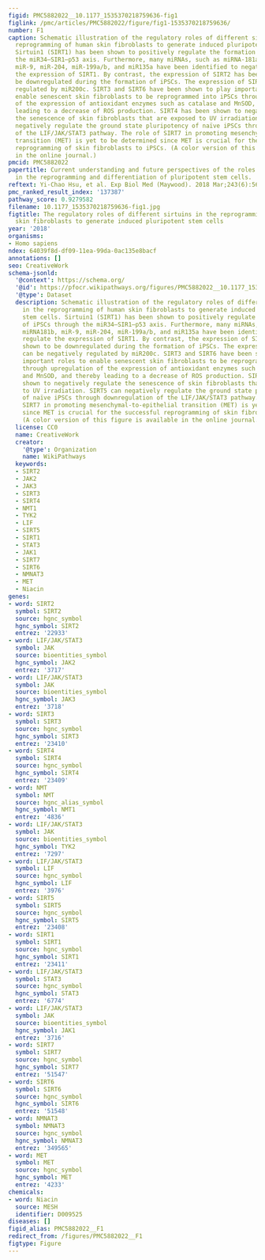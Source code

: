 ```yaml
---
figid: PMC5882022__10.1177_1535370218759636-fig1
figlink: /pmc/articles/PMC5882022/figure/fig1-1535370218759636/
number: F1
caption: Schematic illustration of the regulatory roles of different sirtuins in the
  reprogramming of human skin fibroblasts to generate induced pluripotent stem cells.
  Sirtuin1 (SIRT1) has been shown to positively regulate the formation of iPSCs through
  the miR34–SIR1–p53 axis. Furthermore, many miRNAs, such as miRNA-181a, miRNA181b,
  miR-9, miR-204, miR-199a/b, and miR135a have been identified to negatively regulate
  the expression of SIRT1. By contrast, the expression of SIRT2 has been shown to
  be downregulated during the formation of iPSCs. The expression of SIRT2 can be negatively
  regulated by miR200c. SIRT3 and SIRT6 have been shown to play important roles to
  enable senescent skin fibroblasts to be reprogrammed into iPSCs through upregulation
  of the expression of antioxidant enzymes such as catalase and MnSOD, and thereby
  leading to a decrease of ROS production. SIRT4 has been shown to negatively regulate
  the senescence of skin fibroblasts that are exposed to UV irradiation. SIRT5 can
  negatively regulate the ground state pluripotency of naïve iPSCs through downregulation
  of the LIF/JAK/STAT3 pathway. The role of SIRT7 in promoting mesenchymal-to-epithelial
  transition (MET) is yet to be determined since MET is crucial for the successful
  reprogramming of skin fibroblasts to iPSCs. (A color version of this figure is available
  in the online journal.)
pmcid: PMC5882022
papertitle: Current understanding and future perspectives of the roles of sirtuins
  in the reprogramming and differentiation of pluripotent stem cells.
reftext: Yi-Chao Hsu, et al. Exp Biol Med (Maywood). 2018 Mar;243(6):563-575.
pmc_ranked_result_index: '137387'
pathway_score: 0.9279582
filename: 10.1177_1535370218759636-fig1.jpg
figtitle: The regulatory roles of different sirtuins in the reprogramming of human
  skin fibroblasts to generate induced pluripotent stem cells
year: '2018'
organisms:
- Homo sapiens
ndex: 64039f8d-df09-11ea-99da-0ac135e8bacf
annotations: []
seo: CreativeWork
schema-jsonld:
  '@context': https://schema.org/
  '@id': https://pfocr.wikipathways.org/figures/PMC5882022__10.1177_1535370218759636-fig1.html
  '@type': Dataset
  description: Schematic illustration of the regulatory roles of different sirtuins
    in the reprogramming of human skin fibroblasts to generate induced pluripotent
    stem cells. Sirtuin1 (SIRT1) has been shown to positively regulate the formation
    of iPSCs through the miR34–SIR1–p53 axis. Furthermore, many miRNAs, such as miRNA-181a,
    miRNA181b, miR-9, miR-204, miR-199a/b, and miR135a have been identified to negatively
    regulate the expression of SIRT1. By contrast, the expression of SIRT2 has been
    shown to be downregulated during the formation of iPSCs. The expression of SIRT2
    can be negatively regulated by miR200c. SIRT3 and SIRT6 have been shown to play
    important roles to enable senescent skin fibroblasts to be reprogrammed into iPSCs
    through upregulation of the expression of antioxidant enzymes such as catalase
    and MnSOD, and thereby leading to a decrease of ROS production. SIRT4 has been
    shown to negatively regulate the senescence of skin fibroblasts that are exposed
    to UV irradiation. SIRT5 can negatively regulate the ground state pluripotency
    of naïve iPSCs through downregulation of the LIF/JAK/STAT3 pathway. The role of
    SIRT7 in promoting mesenchymal-to-epithelial transition (MET) is yet to be determined
    since MET is crucial for the successful reprogramming of skin fibroblasts to iPSCs.
    (A color version of this figure is available in the online journal.)
  license: CC0
  name: CreativeWork
  creator:
    '@type': Organization
    name: WikiPathways
  keywords:
  - SIRT2
  - JAK2
  - JAK3
  - SIRT3
  - SIRT4
  - NMT1
  - TYK2
  - LIF
  - SIRT5
  - SIRT1
  - STAT3
  - JAK1
  - SIRT7
  - SIRT6
  - NMNAT3
  - MET
  - Niacin
genes:
- word: SIRT2
  symbol: SIRT2
  source: hgnc_symbol
  hgnc_symbol: SIRT2
  entrez: '22933'
- word: LIF/JAK/STAT3
  symbol: JAK
  source: bioentities_symbol
  hgnc_symbol: JAK2
  entrez: '3717'
- word: LIF/JAK/STAT3
  symbol: JAK
  source: bioentities_symbol
  hgnc_symbol: JAK3
  entrez: '3718'
- word: SIRT3
  symbol: SIRT3
  source: hgnc_symbol
  hgnc_symbol: SIRT3
  entrez: '23410'
- word: SIRT4
  symbol: SIRT4
  source: hgnc_symbol
  hgnc_symbol: SIRT4
  entrez: '23409'
- word: NMT
  symbol: NMT
  source: hgnc_alias_symbol
  hgnc_symbol: NMT1
  entrez: '4836'
- word: LIF/JAK/STAT3
  symbol: JAK
  source: bioentities_symbol
  hgnc_symbol: TYK2
  entrez: '7297'
- word: LIF/JAK/STAT3
  symbol: LIF
  source: hgnc_symbol
  hgnc_symbol: LIF
  entrez: '3976'
- word: SIRT5
  symbol: SIRT5
  source: hgnc_symbol
  hgnc_symbol: SIRT5
  entrez: '23408'
- word: SIRT1
  symbol: SIRT1
  source: hgnc_symbol
  hgnc_symbol: SIRT1
  entrez: '23411'
- word: LIF/JAK/STAT3
  symbol: STAT3
  source: hgnc_symbol
  hgnc_symbol: STAT3
  entrez: '6774'
- word: LIF/JAK/STAT3
  symbol: JAK
  source: bioentities_symbol
  hgnc_symbol: JAK1
  entrez: '3716'
- word: SIRT7
  symbol: SIRT7
  source: hgnc_symbol
  hgnc_symbol: SIRT7
  entrez: '51547'
- word: SIRT6
  symbol: SIRT6
  source: hgnc_symbol
  hgnc_symbol: SIRT6
  entrez: '51548'
- word: NMNAT3
  symbol: NMNAT3
  source: hgnc_symbol
  hgnc_symbol: NMNAT3
  entrez: '349565'
- word: MET
  symbol: MET
  source: hgnc_symbol
  hgnc_symbol: MET
  entrez: '4233'
chemicals:
- word: Niacin
  source: MESH
  identifier: D009525
diseases: []
figid_alias: PMC5882022__F1
redirect_from: /figures/PMC5882022__F1
figtype: Figure
---
```

